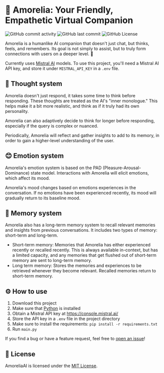 # 💖 Amorelia: Your Friendly, Empathetic Virtual Companion

![GitHub commit activity](https://img.shields.io/github/commit-activity/m/fungamer2-2/AmoreliaAI)
![GitHub last commit](https://img.shields.io/github/last-commit/fungamer2-2/AmoreliaAI)
![GitHub License](https://img.shields.io/github/license/fungamer2-2/AmoreliaAI)


Amorelia is a humanlike AI companion that doesn't just chat, but thinks, feels, and remembers. Its goal is not simply to assist, but to truly form connections with users on a deeper level. 💖

Currently uses [Mistral AI](https://mistral.ai) models. To use this project, you'll need a Mistral AI API key, and store it under `MISTRAL_API_KEY` in a `.env` file.

## 💭 Thought system

Amorelia doesn't just respond, it takes some time to think before responding. These thoughts are treated as the AI's "inner monologue." This helps make it a bit more realistic, and think as if it truly had its own personality.

Amorelia can also adaptively decide to think for longer before responding, especially if the query is complex or nuanced.

Periodically, Amorelia will reflect and gather insights to add to its memory, in order to gain a higher-level understanding of the user.

## 😊 Emotion system

Amorelia's emotion system is based on the PAD (Pleasure-Arousal-Dominance) state model. Interactions with Amorelia will elicit emotions, which affect its mood.

Amorelia's mood changes based on emotions experiences in the conversation. If no emotions have been experienced recently, its mood will gradually return to its baseline mood.

## 📝 Memory system

Amorelia also has a long-term memory system to recall relevant memories and insights from previous conversations. It includes two types of memory: short-term and long-term.

- Short-term memory: Memories that Amorelia has either experienced recently or recalled recently. This is always available in-context, but has a limited capacity, and any memories that get flushed out of short-term memory are sent to long-term memory.
- Long term memory: Stores the memories and experiences to be retrieved whenever they become relevant. Recalled memories return to short-term memory.

## ⚙️ How to use

1. Download this project
2. Make sure that [Python](https://python.org) is installed
3. Obtain a Mistral API key at <https://console.mistral.ai/>
4. Store the API key in a `.env` file in the project directory
5. Make sure to install the requirements: `pip install -r requirements.txt` 
6. Run `main.py`

If you find a bug or have a feature request, feel free to [open an issue](https://github.com/fungamer2-2/HumanlikeAI/issues/new/choose)!

## 📄 License

AmoreliaAI is licensed under the [MIT License](LICENSE).
